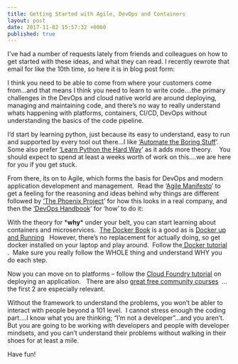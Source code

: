 ```yaml
---
title: Getting Started with Agile, DevOps and Containers
layout: post
date: 2017-11-02 15:57:32 +0000
published: true
---
```

I've had a number of requests lately from friends and colleagues on how to get started with these ideas, and what they can read.   I recently rewrote that email for like the 10th time, so here it is in blog post form:

I think you need to be able to come from where your customers come from…and that means I think you need to learn to write code….the primary challenges in the DevOps and cloud native world are around deploying, managing and maintaining code, and there’s no way to really understand whats happening with platforms, containers, CI/CD, DevOps without understanding the basics of the code pipeline.

I’d start by learning python, just because its easy to understand, easy to run and supported by every tool out there…I like [‘Automate the Boring Stuff](http://automatetheboringstuff.com)’.   Some also prefer [‘Learn Python the Hard Way](https://learnpythonthehardway.org)’ as it adds more theory.    You should expect to spend at least a weeks worth of work on this….we are here for you if you get stuck.

From there, its on to Agile, which forms the basis for DevOps and modern application development and management.  Read the ‘[Agile Manifesto](http://agilemanifesto.org/)’  to get a feeling for the reasoning and ideas behind why things are different followed by [‘The Phoenix Project](https://smile.amazon.com/Phoenix-Project-DevOps-Helping-Business/dp/0988262592?sa-no-redirect=1https://smile.amazon.com/Phoenix-Project-DevOps-Helping-Business/dp/0988262592?sa-no-redirect=1)’ for how this looks in a real company, and then the [‘DevOps Handbook](https://www.amazon.com/DevOps-Handbook-World-Class-Reliability-Organizations-ebook/dp/B01M9ASFQ3/ref=sr_1_2?ie=UTF8&qid=1490296319&sr=8-2&keywords=phoenix+project)’ for ‘how’ to do it:

With the theory for \***why**\* under your belt, you can start learning about containers and microservices.  [The Docker Book](https://www.dockerbook.com/) is a good as is [Docker up and Running](http://shop.oreilly.com/product/0636920036142.dohttp://shop.oreilly.com/product/0636920036142.do)   However, there’s no replacement for actually doing, so get docker installed on your laptop and play around.  Follow the[ Docker tutorial](https://docs.docker.com/get-started) .  Make sure you really follow the WHOLE thing and understand WHY you do each step.

Now you can move on to platforms – follow the [Cloud Foundry tutorial](https://docs.cloudfoundry.org/devguide/deploy-apps/deploy-app.html) on deploying an application.   There are also [great free community courses](https://cloudfoundry.org/community-courses/)  … the first 2 are especially relevant.

Without the framework to understand the problems, you won’t be abler to interact with people beyond a 101 level.  I cannot stress enough the coding part….I know what you are thinking; “I’m not a developer”…and you aren’t.  But you are going to be working with developers and people with developer mindsets, and you can’t understand their problems without walking in their shoes for at least a mile.

Have fun!